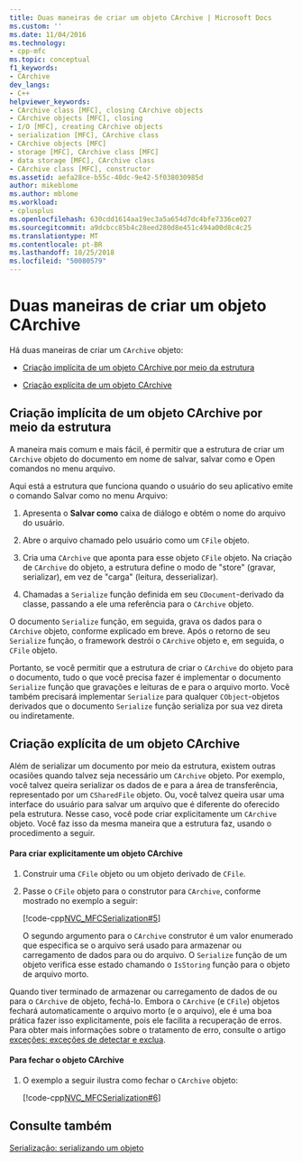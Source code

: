 ```yaml
---
title: Duas maneiras de criar um objeto CArchive | Microsoft Docs
ms.custom: ''
ms.date: 11/04/2016
ms.technology:
- cpp-mfc
ms.topic: conceptual
f1_keywords:
- CArchive
dev_langs:
- C++
helpviewer_keywords:
- CArchive class [MFC], closing CArchive objects
- CArchive objects [MFC], closing
- I/O [MFC], creating CArchive objects
- serialization [MFC], CArchive class
- CArchive objects [MFC]
- storage [MFC], CArchive class [MFC]
- data storage [MFC], CArchive class
- CArchive class [MFC], constructor
ms.assetid: aefa28ce-b55c-40dc-9e42-5f038030985d
author: mikeblome
ms.author: mblome
ms.workload:
- cplusplus
ms.openlocfilehash: 630cdd1614aa19ec3a5a654d7dc4bfe7336ce027
ms.sourcegitcommit: a9dcbcc85b4c28eed280d8e451c494a00d8c4c25
ms.translationtype: MT
ms.contentlocale: pt-BR
ms.lasthandoff: 10/25/2018
ms.locfileid: "50080579"
---
```

# <a name="two-ways-to-create-a-carchive-object"></a>Duas maneiras de criar um objeto CArchive

Há duas maneiras de criar um `CArchive` objeto:

- [Criação implícita de um objeto CArchive por meio da estrutura](#_core_implicit_creation_of_a_carchive_object_via_the_framework)

- [Criação explícita de um objeto CArchive](#_core_explicit_creation_of_a_carchive_object)

##  <a name="_core_implicit_creation_of_a_carchive_object_via_the_framework"></a> Criação implícita de um objeto CArchive por meio da estrutura

A maneira mais comum e mais fácil, é permitir que a estrutura de criar um `CArchive` objeto do documento em nome de salvar, salvar como e Open comandos no menu arquivo.

Aqui está a estrutura que funciona quando o usuário do seu aplicativo emite o comando Salvar como no menu Arquivo:

1. Apresenta o **Salvar como** caixa de diálogo e obtém o nome do arquivo do usuário.

1. Abre o arquivo chamado pelo usuário como um `CFile` objeto.

1. Cria uma `CArchive` que aponta para esse objeto `CFile` objeto. Na criação de `CArchive` do objeto, a estrutura define o modo de "store" (gravar, serializar), em vez de "carga" (leitura, desserializar).

1. Chamadas a `Serialize` função definida em seu `CDocument`-derivado da classe, passando a ele uma referência para o `CArchive` objeto.

O documento `Serialize` função, em seguida, grava os dados para o `CArchive` objeto, conforme explicado em breve. Após o retorno de seu `Serialize` função, o framework destrói o `CArchive` objeto e, em seguida, o `CFile` objeto.

Portanto, se você permitir que a estrutura de criar o `CArchive` do objeto para o documento, tudo o que você precisa fazer é implementar o documento `Serialize` função que gravações e leituras de e para o arquivo morto. Você também precisará implementar `Serialize` para qualquer `CObject`-objetos derivados que o documento `Serialize` função serializa por sua vez direta ou indiretamente.

##  <a name="_core_explicit_creation_of_a_carchive_object"></a> Criação explícita de um objeto CArchive

Além de serializar um documento por meio da estrutura, existem outras ocasiões quando talvez seja necessário um `CArchive` objeto. Por exemplo, você talvez queira serializar os dados de e para a área de transferência, representado por um `CSharedFile` objeto. Ou, você talvez queira usar uma interface do usuário para salvar um arquivo que é diferente do oferecido pela estrutura. Nesse caso, você pode criar explicitamente um `CArchive` objeto. Você faz isso da mesma maneira que a estrutura faz, usando o procedimento a seguir.

#### <a name="to-explicitly-create-a-carchive-object"></a>Para criar explicitamente um objeto CArchive

1. Construir uma `CFile` objeto ou um objeto derivado de `CFile`.

1. Passe o `CFile` objeto para o construtor para `CArchive`, conforme mostrado no exemplo a seguir:

   [!code-cpp[NVC_MFCSerialization#5](../mfc/codesnippet/cpp/two-ways-to-create-a-carchive-object_1.cpp)]

   O segundo argumento para o `CArchive` construtor é um valor enumerado que especifica se o arquivo será usado para armazenar ou carregamento de dados para ou do arquivo. O `Serialize` função de um objeto verifica esse estado chamando o `IsStoring` função para o objeto de arquivo morto.

Quando tiver terminado de armazenar ou carregamento de dados de ou para o `CArchive` de objeto, fechá-lo. Embora o `CArchive` (e `CFile`) objetos fechará automaticamente o arquivo morto (e o arquivo), ele é uma boa prática fazer isso explicitamente, pois ele facilita a recuperação de erros. Para obter mais informações sobre o tratamento de erro, consulte o artigo [exceções: exceções de detectar e exclua](../mfc/exceptions-catching-and-deleting-exceptions.md).

#### <a name="to-close-the-carchive-object"></a>Para fechar o objeto CArchive

1. O exemplo a seguir ilustra como fechar o `CArchive` objeto:

   [!code-cpp[NVC_MFCSerialization#6](../mfc/codesnippet/cpp/two-ways-to-create-a-carchive-object_2.cpp)]

## <a name="see-also"></a>Consulte também

[Serialização: serializando um objeto](../mfc/serialization-serializing-an-object.md)

